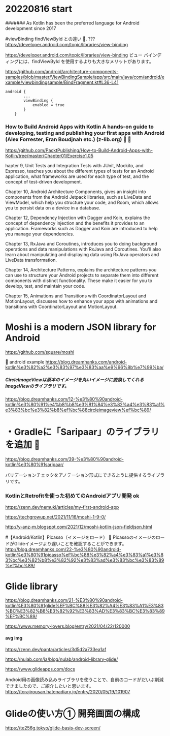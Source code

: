 # 20220816 start
####### As Kotlin has been the preferred language for Android development since 2017

#viewBinding findViewById との違い 🔴. ???
https://developer.android.com/topic/libraries/view-binding

https://developer.android.com/topic/libraries/view-binding
ビュー バインディングには、findViewById を使用するよりも大きなメリットがあります。


https://github.com/android/architecture-components-samples/blob/master/ViewBindingSample/app/src/main/java/com/android/example/viewbindingsample/BindFragment.kt#L36-L41
```
android {
        ...
        viewBinding {
            enabled = true
        }
    }
```

 
### How to Build Android Apps with Kotlin A hands-on guide to developing, testing and publishing your first apps with Android (Alex Forrester, Eran Boudjnah etc.) (z-lib.org) 🔴 🔴
https://github.com/PacktPublishing/How-to-Build-Android-Apps-with-Kotlin/tree/master/Chapter01/Exercise1.05

hapter 9, Unit Tests and Integration Tests with JUnit, Mockito, and Espresso, teaches you about the different types of tests for an Android application, what frameworks are used for each type of test, and the concept of test-driven development.

Chapter 10, Android Architecture Components, gives an insight into components from the Android Jetpack libraries, such as LiveData and ViewModel, which help you structure your code, and Room, which allows you to persist data on a device in a database.

Chapter 12, Dependency Injection with Dagger and Koin, explains the concept of dependency injection and the benefits it provides to an application. Frameworks such as Dagger and Koin are introduced to help you manage your dependencies.

Chapter 13, RxJava and Coroutines, introduces you to doing background operations and data manipulations with RxJava and Coroutines. You'll also learn about manipulating and displaying data using RxJava operators and LiveData transformation.

Chapter 14, Architecture Patterns, explains the architecture patterns you can use to structure your Android projects to separate them into different components with distinct functionality. These make it easier for you to develop, test, and maintain your code.

Chapter 15, Animations and Transitions with CoordinatorLayout and MotionLayout, discusses how to enhance your apps with animations and transitions with CoordinatorLayout and MotionLayout.

# Moshi is a modern JSON library for Android
https://github.com/square/moshi

🔴 android example
https://blog.dreamhanks.com/android-kotlin%e3%82%a2%e3%83%97%e3%83%aa%e9%96%8b%e7%99%ba/

 ##### CircleImageViewは原本のイメージを丸いイメージに変換してくれるImageViewのライブラリです。
 https://blog.dreamhanks.com/12-%e3%80%90android-kotlin%e3%80%91%e4%b8%b8%e3%81%84%e3%82%a4%e3%83%a1%e3%83%bc%e3%82%b8%ef%bc%88circleimageview%ef%bc%89/

# ・Gradleに「Saripaar」のライブラリを追加 🔴
https://blog.dreamhanks.com/39-%e3%80%90android-kotlin%e3%80%91saripaar/

バリデーションチェックをアノテーション形式にできるように提供するライブラリです。
 
### KotlinとRetrofitを使った初めてのAndroidアプリ開発 ok
https://zenn.dev/nemuki/articles/my-first-android-app

https://techgrowup.net/2021/11/16/moshi-1-9-0/

http://y-anz-m.blogspot.com/2021/12/moshi-kotlin-json-fieldjson.html

#【Android/Kotlin】Picasso（イメージをロード） 🔴
PicassoのイメージのロードがGlideイメージより遅いことを確認することができます。
http://blog.dreamhanks.com/22-%e3%80%90android-kotlin%e3%80%91picasso%ef%bc%88%e3%82%a4%e3%83%a1%e3%83%bc%e3%82%b8%e3%82%92%e3%83%ad%e3%83%bc%e3%83%89%ef%bc%89/

# Glide library
https://blog.dreamhanks.com/21-%E3%80%90android-kotlin%E3%80%91glide%EF%BC%88%E3%82%A4%E3%83%A1%E3%83%BC%E3%82%B8%E3%82%92%E3%83%AD%E3%83%BC%E3%83%89%EF%BC%89/

https://www.memory-lovers.blog/entry/2021/04/22/120000

#### avg img
https://zenn.dev/panta/articles/3d5d2a733ea1af

https://nulab.com/ja/blog/nulab/android-library-glide/

https://www.glideapps.com/docs

Android用の画像読み込みライブラリを使うことで、自前のコードがだいぶ削減できましたので、ご紹介したいと思います。
https://torajirousan.hatenadiary.jp/entry/2020/05/19/101907


# Glideの使い方① 開発画面の構成
https://te256g.tokyo/glide-basis-dev-screen/
